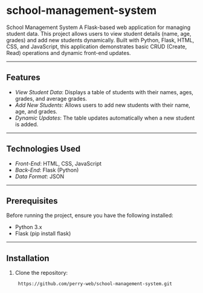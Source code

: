 # school-management-system
School Management System A Flask-based web application for managing student data. This project allows users to view student details (name, age, grades) and add new students dynamically. Built with Python, Flask, HTML, CSS, and JavaScript, this application demonstrates basic CRUD (Create, Read) operations and dynamic front-end updates.


---

## Features

- *View Student Data*: Displays a table of students with their names, ages, grades, and average grades.
- *Add New Students*: Allows users to add new students with their name, age, and grades.
- *Dynamic Updates*: The table updates automatically when a new student is added.

---

## Technologies Used

- *Front-End*: HTML, CSS, JavaScript
- *Back-End*: Flask (Python)
- *Data Format*: JSON

---

## Prerequisites

Before running the project, ensure you have the following installed:

- Python 3.x
- Flask (pip install flask)

---

## Installation

1. Clone the repository:
   ```bash
    https://github.com/perry-web/school-management-system.git
